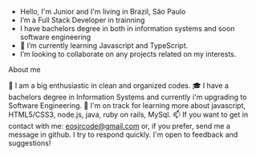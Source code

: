 - Hello, I'm Junior and I'm living in Brazil, São Paulo
- I’m a Full Stack Developer in trainning
- I have bachelors degree in both in information systems and soon software engineering
- 🌱 I’m currently learning Javascript and TypeScript.
- I’m looking to collaborate on any projects related on my interests.


<!---
eosjrCode/eosjrCode is a ✨ special ✨ repository because its `README.md` (this file) appears on your GitHub profile.
You can click the Preview link to take a look at your changes.
--->

About me

📄  I am a big enthusiastic in clean and organized codes.
🎓  I have a bachelors degree in Information Systems and currently i'm upgrading to Software Engineering.
🌱  I'm on track for learning more about javascript, HTML5/CSS3, node.js, java, ruby on rails, MySql.
 📫 If you want to get in contact with me: eosjrcode@gmail.com or, if you prefer, send me a message in github. I try to respond quickly.
    I'm open to feedback and suggestions!
